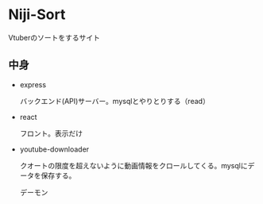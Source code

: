 # Niji-Sort
Vtuberのソートをするサイト

## 中身
- express

  バックエンド(API)サーバー。mysqlとやりとりする（read）
- react

  フロント。表示だけ
- youtube-downloader

  クオートの限度を超えないように動画情報をクロールしてくる。mysqlにデータを保存する。
  
  デーモン

